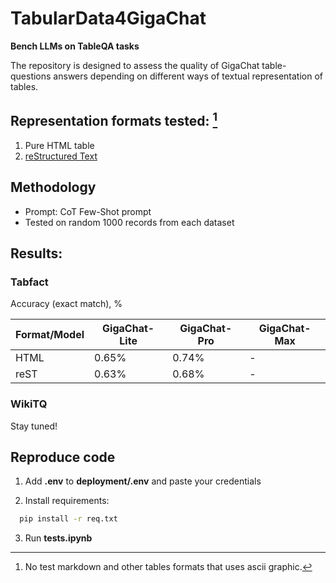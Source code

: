# TabularData4GigaChat
**Bench LLMs on TableQA tasks**

The repository is designed to assess the quality of GigaChat table-questions answers depending on different ways of textual representation of tables.

## Representation formats tested: [^1]
1. Pure HTML table
2. [reStructured Text](https://sublime-and-sphinx-guide.readthedocs.io/en/latest/tables.html)
[^1]: No test markdown and other tables formats that uses ascii graphic.

## Methodology
- Prompt: CoT Few-Shot prompt
- Tested on random 1000 records from each dataset


## Results:
### Tabfact
Accuracy (exact match), %

| Format/Model | GigaChat-Lite | GigaChat-Pro | GigaChat-Max |
|--------------|---------------|--------------|--------------|
| HTML         | 0.65%         | 0.74%        | -            |
| reST         | 0.63%         | 0.68%        | -            |

### WikiTQ
Stay tuned!

## Reproduce code
1. Add **.env** to **deployment/.env** and paste your credentials

2. Install requirements:
```bash
  pip install -r req.txt
```

3. Run **tests.ipynb**
